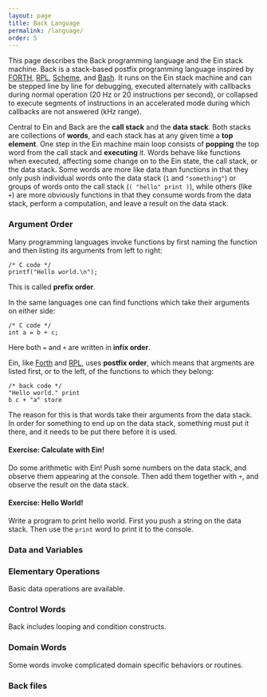 ```yaml
---
layout: page
title: Back Language
permalink: /language/
order: 5
---
```


This page describes the Back programming language and the Ein stack
machine.  Back is a stack-based postfix programming language inspired
by
[FORTH](https://en.wikipedia.org/wiki/Forth_(programming_language)),
[RPL](https://en.wikipedia.org/wiki/RPL_(programming_language)),
[Scheme](https://en.wikipedia.org/wiki/Scheme_(programming_language)),
and [Bash](https://en.wikipedia.org/wiki/Bash_(Unix_shell)).  It runs
on the Ein stack machine and can be stepped line by line for
debugging, executed alternately with callbacks during normal operation
(20 Hz or 20 instructions per second), or collapsed to execute
segments of instructions in an accelerated mode during which callbacks
are not answered (kHz range).  

Central to Ein and Back are the **call stack** and the **data stack**. Both
stacks are collections of **words**, and each stack has at any given time a **top
element**.  One step in the Ein machine main loop consists of **popping** the top
word from the call stack and **executing** it. Words behave like functions when
executed, affecting some change on to the Ein state, the call stack, or the
data stack. Some words are more like data than functions in that they only push
individual words onto the data stack (`1` and `"something"`) or groups of words
onto the call stack (`( "hello" print )`), while others (like `+`) are more
obviously functions in that they consume words from the data stack, perform a
computation, and leave a result on the data stack.

### Argument Order

Many programming languages invoke functions by first naming the function and then listing its
arguments from left to right:

```
/* C code */
printf("Hello world.\n");
```

This is called **prefix order**.

In the same languages one can find functions which take their arguments on either side:

```
/* C code */
int a = b + c;
```

Here both `=` and `+` are written in **infix order**.

Ein, like
[Forth](https://en.wikipedia.org/wiki/Forth_(programming_language))
and [RPL](https://en.wikipedia.org/wiki/RPL_(programming_language)),
uses **postfix order**, which means that argments are listed first, or
to the left, of the functions to which they belong:

```
/* back code */
"Hello world." print
b c + "a" store
```

The reason for this is that words take their arguments from the data stack. In order for 
something to end up on the data stack, something must put it there, and it needs to be put
there before it is used.

#### Exercise:  Calculate with Ein!

Do some arithmetic with Ein!  Push some numbers on the data stack, and
observe them appearing at the console.  Then add them together with
`+`, and observe the result on the data stack.


#### Exercise:  Hello World!

Write a program to print hello world.  First you push a string on the
data stack.  Then use the `print` word to print it to the console.


### Data and Variables



<!--  

String Integer Double CompoundWord

`store`

`define`

`1 1 +`

compound words
good for storing lists and tuples

Reactive variables: truePose

--> 

### Elementary Operations

Basic data operations are available.

<!--  

```
+
-
*
/

```

--> 

### Control Words 

Back includes looping and condition constructs.


<!--  
ift
ifte
while
not

--> 

### Domain Words

Some words invoke complicated domain specific behaviors or routines.

<!--  
tableReconstructTakeScene
--> 




### Back files

